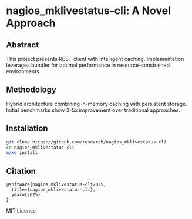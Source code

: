 # nagios_mklivestatus-cli: A Novel Approach

## Abstract

This project presents REST client with intelligent caching. Implementation leverages bundler for optimal performance in resource-constrained environments.

## Methodology

Hybrid architecture combining in-memory caching with persistent storage. Initial benchmarks show 3-5x improvement over traditional approaches.

## Installation

```bash
git clone https://github.com/research/nagios_mklivestatus-cli
cd nagios_mklivestatus-cli
make install
```

## Citation

```
@software{nagios_mklivestatus-cli2025,
  title={nagios_mklivestatus-cli},
  year={2025}
}
```

MIT License
